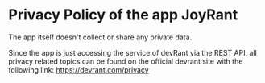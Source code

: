 # Privacy Policy of the app JoyRant

The app itself doesn't collect or share any private data.

Since the app is just accessing the service of devRant via the REST API, all privacy related topics can be found on the official devrant site with the following link:
https://devrant.com/privacy

